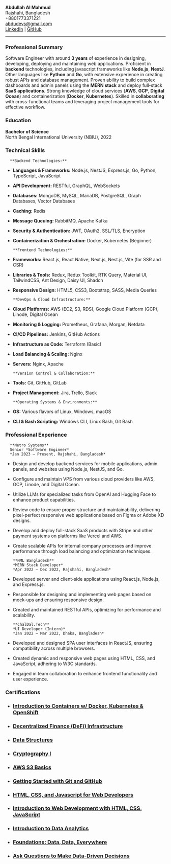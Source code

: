 **Abdullah Al Mahmud**  
Rajshahi, Bangladesh  
\+8801773371221  
abdudevs@gmail.com  
[LinkedIn](https://www.linkedin.com/in/abdullahwins) | [GitHub](https://github.com/AbdullahWins)

---

### **Professional Summary**

Software Engineer with around **3 years** of experience in designing, developing, deploying and maintaining web applications. Proficient in **backend** technologies, including javascript frameworks like **Node.js**, **NestJ**. Other languages like **Python** and **Go**, with extensive experience in creating robust APIs and database management. Proven ability to build complex dashboards and admin panels using the **MERN stack** and deploy full-stack **SaaS applications**. Strong knowledge of cloud services (**AWS**, **GCP**, **Digital Ocean**) and containerization (**Docker**, **Kubernetes**). Skilled in **collaborating** with cross-functional teams and leveraging project management tools for effective workflow.

### **Education**

**Bachelor of Science**  
North Bengal International University (NBIU), 2022

### **Technical Skills**

      **Backend Technologies:**

* **Languages & Frameworks:** Node.js, NestJS, Express.js, Go, Python, TypeScript, JavaScript  
* **API Development:** RESTful, GraphQL, WebSockets  
* **Databases:** MongoDB, MySQL, MariaDB, PostgreSQL, Graph Databases, Vector Databases  
* **Caching:** Redis  
* **Message Queuing:** RabbitMQ, Apache Kafka  
* **Security & Authentication:** JWT, OAuth2, SSL/TLS, Encryption  
* **Containerization & Orchestration:** Docker, Kubernetes (Beginner)

      **Frontend Technologies:**

* **Frameworks:** React.js, React Native, Next.js, Nest.js, Vite (for SSR and CSR)  
* **Libraries & Tools:** Redux, Redux Toolkit, RTK Query, Material UI, TailwindCSS, Ant Design, Daisy UI, Shadcn  
* **Responsive Design:** HTML5, CSS3, Bootstrap, SASS, Media Queries

      **DevOps & Cloud Infrastructure:**

* **Cloud Platforms:** AWS (EC2, S3, RDS), Google Cloud Platform (GCP), Linode, Digital Ocean  
* **Monitoring & Logging:** Prometheus, Grafana, Morgan, Netdata  
* **CI/CD Pipelines:** Jenkins, GitHub Actions  
* **Infrastructure as Code:** Terraform (Basic)  
* **Load Balancing & Scaling:** Nginx  
* **Servers:** Nginx, Apache

      **Version Control & Collaboration:**

* **Tools:** Git, GitHub, GitLab  
* **Project Management:** Jira, Trello, Slack

      **Operating Systems & Environments:**

* **OS:** Various flavors of Linux, Windows, macOS  
* **CLI & Bash Scripting:** Windows CLI, Linux Bash, Git Bash

### **Professional Experience**

      **Netro Systems**  
      Senior *Software Engineer*  
      *Jan 2023 – Present, Rajshahi, Bangladesh*

* Design and develop backend services for mobile applications, admin panels, and websites using Node.js, NestJS, and Go.  
* Configure and maintain VPS from various cloud providers like AWS, GCP, Linode, and Digital Ocean.  
* Utilize LLMs for specialized tasks from OpenAI and Hugging Face to enhance product capabilities.  
* Review code to ensure proper structure and maintainability, delivering pixel-perfect responsive web applications based on Figma or Adobe XD designs.  
* Develop and deploy full-stack SaaS products with Stripe and other payment systems on platforms like Vercel and AWS.  
* Create scalable APIs for internal company processes and improve performance through load balancing and optimization techniques.

      **NML Bangladesh**  
      *MERN Stack Developer*  
      *Apr 2022 – Dec 2022, Rajshahi, Bangladesh*

* Developed server and client-side applications using React.js, Node.js, and Express.js.  
* Responsible for designing and implementing web pages based on mock-ups and ensuring responsive design.  
* Created and maintained RESTful APIs, optimizing for performance and scalability.

      **ChalDal.Tech**  
      *UI Developer (Intern)*  
      *Jan 2022 – Mar 2022, Dhaka, Bangladesh*

* Developed and designed SPA user interfaces in ReactJS, ensuring compatibility across multiple browsers.  
* Created dynamic and responsive web pages using HTML, CSS, and JavaScript, adhering to W3C standards.  
* Engaged in team collaboration to enhance frontend functionality and user experience.

### **Certifications**

* ### [Introduction to Containers w/ Docker, Kubernetes & OpenShift](https://www.coursera.org/account/accomplishments/records/BATHZW5D5FDU)

* ### [Decentralized Finance (DeFi) Infrastructure](https://www.coursera.org/account/accomplishments/records/66PCS8WMV4EF)

* ### [Data Structures](https://www.coursera.org/account/accomplishments/records/THJRQRNTKXKN)

* ### [Cryptography I](https://www.coursera.org/account/accomplishments/records/XXAAFKG593H2)

* ### [AWS S3 Basics](https://www.coursera.org/account/accomplishments/records/XPR226WJ79KJ)

* ### [Getting Started with Git and GitHub](https://www.coursera.org/account/accomplishments/records/2WY7QYPJTVQ6)

* ### [HTML, CSS, and Javascript for Web Developers](https://www.coursera.org/account/accomplishments/records/F24RACV35SU6)

* ### [Introduction to Web Development with HTML, CSS, JavaScript](https://www.coursera.org/account/accomplishments/records/QZZANSTRYWQS)

* ### [Introduction to Data Analytics](https://www.coursera.org/account/accomplishments/records/XXRQVJW8HMLV)

* ### [Foundations: Data, Data, Everywhere](https://www.coursera.org/account/accomplishments/records/4K356ZVDV9SJ)

* ### [Ask Questions to Make Data-Driven Decisions](https://www.coursera.org/account/accomplishments/records/7AHGFL4NA4ZH)
